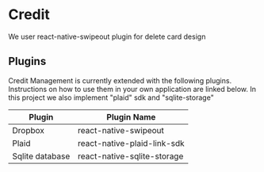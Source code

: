 # Credit  

We user react-native-swipeout plugin for delete card design

## Plugins

Credit Management is currently extended with the following plugins.
Instructions on how to use them in your own application are linked below.
In this project we also implement "plaid" sdk and "sqlite-storage"

| Plugin | Plugin Name |
| ------ | ------ |
| Dropbox | react-native-swipeout |
| Plaid | react-native-plaid-link-sdk |
| Sqlite database | react-native-sqlite-storage |
